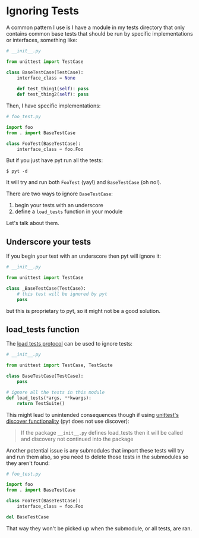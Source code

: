 # Ignoring Tests

A common pattern I use is I have a module in my tests directory that only contains common base tests that should be run by specific implementations or interfaces, something like:

```python
# __init__.py

from unittest import TestCase

class BaseTestCase(TestCase):
    interface_class = None
    
    def test_thing1(self): pass
    def test_thing2(self): pass
```

Then, I have specific implementations:

```python
# foo_test.py

import foo
from . import BaseTestCase

class FooTest(BaseTestCase):
    interface_class = foo.Foo
``` 

But if you just have pyt run all the tests:

	$ pyt -d


It will try and run both `FooTest` (yay!) and `BaseTestCase` (oh no!).

There are two ways to ignore `BaseTestCase`:

1. begin your tests with an underscore
2. define a `load_tests` function in your module

Let's talk about them.


## Underscore your tests

If you begin your test with an underscore then pyt will ignore it:

```python
# __init__.py

from unittest import TestCase

class _BaseTestCase(TestCase):
    # this test will be ignored by pyt
    pass
```

but this is proprietary to pyt, so it might not be a good solution.


## load_tests function

The [load tests protocol](https://docs.python.org/3/library/unittest.html#load-tests-protocol) can be used to ignore tests:

```python
# __init__.py

from unittest import TestCase, TestSuite

class BaseTestCase(TestCase):
    pass

# ignore all the tests in this module    
def load_tests(*args, **kwargs):
    return TestSuite()
```

This might lead to unintended consequences though if using [unittest's discover functionality](https://docs.python.org/3/library/unittest.html#unittest.TestLoader.discover) (pyt does not use discover):

> If the package `__init__.py` defines load_tests then it will be called and discovery not continued into the package

Another potential issue is any submodules that import these tests will try and run them also, so you need to delete those tests in the submodules so they aren't found:

```python
# foo_test.py

import foo
from . import BaseTestCase

class FooTest(BaseTestCase):
    interface_class = foo.Foo

del BaseTestCase
```

That way they won't be picked up when the submodule, or all tests, are ran.